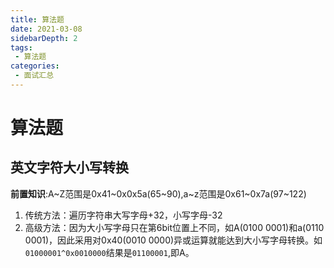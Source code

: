 ```yaml
---
title: 算法题
date: 2021-03-08
sidebarDepth: 2
tags:
 - 算法题
categories:
 - 面试汇总
---
```

# 算法题
## 英文字符大小写转换
**前置知识**:A~Z范围是0x41~0x0x5a(65~90),a~z范围是0x61~0x7a(97~122)
1. 传统方法：遍历字符串大写字母+32，小写字母-32
2. 高级方法：因为大小写字母只在第6bit位置上不同，如A(0100 0001)和a(0110 0001)，因此采用对0x40(0010 0000)异或运算就能达到大小写字母转换。如`01000001^0x0010000`结果是`01100001`,即A。